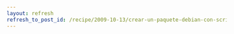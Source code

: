 ```yaml
---
layout: refresh
refresh_to_post_id: /recipe/2009-10-13/crear-un-paquete-debian-con-scripts-de-inicio.html
---
```

